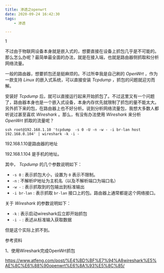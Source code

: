 ```yaml
---
title: 渗透之openwrt
date: 2020-09-24 16:42:30
tags:
	- 渗透

---
```


1

不过由于物联网设备本身就是嵌入式的，想要直接在设备上抓包几乎是不可能的。那么怎么办呢？最简单最全面的办法，就是在接入端，也就是路由器侧抓取和分析网络流量。

一般的路由器，想要抓包还是挺麻烦的。不过所幸我是自己刷的 *OpenWrt* ，作为一款支持 *Linux* 的嵌入式系统，可以直接安装 *Tcpdump* ，抓包的问题就迎刃而解。

安装好 *Tcpdump* 后，就可以直接运行起来开始抓包了。不过这里又有一个问题了，路由器本身也是一个嵌入式设备，本身内存优先就限制了抓包的量不能太大。另外抓下来的包，在路由器上也不好分析。说到分析网络流量包，我想大多数人都听说过甚至喜欢 *Wireshark* 。那么，有没有办法使用 *Wireshark* 来分析 *OpenWrt* 抓取的流量呢？



```
ssh root@192.168.1.10 'tcpdump  -s 0 -U -n -w - -i br-lan host 192.168.0.104' | wireshark -k -i -
```

192.168.1.10是路由器的地址

192.168.1.104 是手机的地址。

其中， *Tcpdump* 的几个参数说明如下：

- `-s 0` : 表示抓包大小，设置为 `0` 表示不限制。
- `-n` : 不解析IP地址为主机名（以及不解析端口为端口名）
- `-w -` : 表示抓取到的包输出到标准输出
- `-i br-lan` : 表示抓取 `br-lan` 接口上的包。路由器上通常都是这个网络接口。

关于 *Wireshark* 的参数说明如下：

- `-k` : 表示启动wireshark后立即开始抓包
- `-i -` : 表述从标准输入获取数据



但是这个实际上抓不到。



参考资料

1、使用Wireshark完成OpenWrt抓包

https://www.atfeng.com/post/%E4%BD%BF%E7%94%A8wireshark%E5%AE%8C%E6%88%90openwrt%E6%8A%93%E5%8C%85/